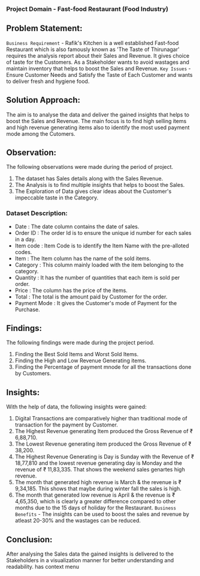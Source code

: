 ### Project Domain - Fast-food Restaurant (Food Industry)
 
## Problem Statement:
`Business Requirement` - Rafik's Kitchen is a well established Fast-food Restaurant which is also famously known as 'The Taste of Thirunagar' requires the analysis report about their Sales and Revenue. It gives choice of taste for the Customers. As a Stakeholder wants to avoid wastages and maintain inventory that helps to boost the Sales and Revenue.
`Key Issues` - Ensure Customer Needs and Satisfy the Taste of Each Customer and wants to deliver fresh and hygiene food.
 
## Solution Approach:
The aim is to analyse the data and deliver the gained insights that helps to boost the Sales and Revenue. The main focus is to find high selling items and high revenue generating items also to identify the most used payment mode among the Cutomers.
 
## Observation:
The following observations were made during the period of project.
1. The dataset has Sales details along with the Sales Revenue.
2. The Analysis is to find multiple insights that helps to boost the Sales.
3. The Exploration of Data gives clear ideas about the Customer's impeccable taste in the Category.
 
###  Dataset Description:
- Date : The date column contains the date of sales.
- Order ID : The order Id is to ensure the unique id number for each sales in a day.
- Item code : Item Code is to identify the Item Name with the pre-alloted codes.
- Item : The Item column has the name of the sold items.
- Category : This column mainly loaded with the item belonging to the category.
- Quantity : It has the number of quantities that each item is sold per order.
- Price : The column has the price of the items.
- Total : The total is the amount paid by Customer for the order.
- Payment Mode : It gives the Customer's mode of Payment for the Purchase.
 
## Findings:
The following findings were made during the project period.
1. Finding the Best Sold Items and Worst Sold Items.
2. Finding the High and Low Revenue Generating items.
3. Finding the Percentage of payment mnode for all the transactions done by Customers.
 
## Insights:
With the help of data, the following insights were gained:
1. Digital Transactions are comparatively higher than traditional mode of transaction for the payment by Customer.
2. The Highest Revenue generating Item produced the Gross Revenue of ₹ 6,88,710.
3. The Lowest Revenue generating item produced the Gross Revenue of ₹ 38,200.
4. The Highest Revenue Generating is Day is Sunday with the Revenue of ₹ 18,77,810 and the lowest revenue generating day is Monday and the revenue of ₹ 11,83,335. That shows the weekend sales genartes high revenue.
5. The month that generated high revenue is March & the revenue is ₹ 9,34,185. This shows that maybe during winter fall the sales is high.
6. The month that generated low revenue is April & the revenue is ₹ 4,65,350, which is clearly a greater difference compared to other months due to the 15 days of holiday for the Restaurant.
`Business Benefits` - The insights can be used to boost the sales and revenue by atleast 20-30% and the wastages can be reduced.
## Conclusion:
After analysing the Sales data the gained insights is delivered to the Stakeholders in a visualization manner for better understanding and readability.
has context menu
